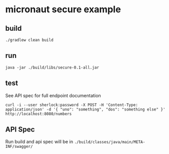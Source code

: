 # micronaut secure example

## build
```
./gradlew clean build
```

## run
```
java -jar ./build/libs/secure-0.1-all.jar
```

## test
See API spec for full endpoint documentation
````
curl -i --user sherlock:password -X POST -H 'Content-Type: application/json' -d '{ "uno": "something", "dos": "something else" }' http://localhost:8080/numbers
````

## API Spec
Run build and api spec will be in `./build/classes/java/main/META-INF/swagger/`
